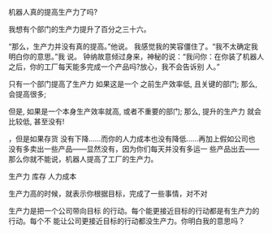 机器人真的提高生产力了吗?

我想有个部门的生产力提升了百分之三十六。

 “那么，生产力并没有真的提高。”他说。
 我感觉我的笑容僵住了。“我不太确定我明白你的意思。”我
说。
 钟纳故意倾过身来，神秘的说：“我问你：在你装了机器人
之后，你的工厂每天能多完成一个产品吗?放心，我不会告诉别
人。”


只有一个部门提高了生产力 
如果这是一个 之前生产效率低, 且关键的部门;
那么, 会提高很多;

但是, 如果是一个本身生产效率就高, 或者不重要的部门;
那么, 提升的生产力 就会比较低, 甚至没有!


，但是如果存货
没有下降……而你的人力成本也没有降低……再加上假如公司也
没有多卖出一些产品——显然没有，因为你们每天并没有多运一
些产品出去——那么你就不能说，机器人提高了工厂的生产力。


生产力 
库存
人力成本



生产力高的时候，就表示你根据目标，完成了一些事情，对不对


生产力是把一个公司带向目标
的行动。每个能更接近目标的行动都是有生产力的行动。每个不
能让公司更接近目标的行动都没生产力。你明白我的意思吗？



